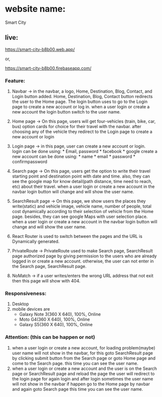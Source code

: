 # website name: 
Smart City

## live:
https://smart-city-b8b00.web.app/

or,

https://smart-city-b8b00.firebaseapp.com/

### Feature:
1. Navbar -> in the navbar, a logo, Home, Destination, Blog, Contact, and Login button added. Home, Destination, Blog, Contact button redirects the user to the Home page.
The login button uses to go to the Login page to create a new account or log in. when a user login or create a new account the login button switch to the user name.                                                                            
3. Home page -> On this page, users will get four-vehicles (train, bike, car, bus) option cards for choice for their travel with the navbar. after choosing any of the vehicle  they redirect to the Login page to create a new account or login
4. Login page -> in this page, user can create a new account or login.     
                 login can be done using:
                 * Email, password
                 * facebook
                 * google
                 create a new account can be done using:
                 * name
                 * email
                 * password
                 * confirmpassword
6. Search page -> On this page, users get the option to write their travel starting point and destination point with date and time. also, they can see the google map for know detail(path distance, time need to reach, etc) about their travel. when a user login or create a new account in the navbar login button will change and will show the user name.

8. SearchResult page -> On this page,  we show users the places they write(static) and vehicle image, vehicle name, number of people, total cost dynamically according to their selection of vehicle from the Home page. besides, they can see google Maps with user selection place.  when a user login or create a new account in the navbar login button will change and will show the user name.

10. React Router is used to switch between the pages and the URL is Dynamically generated.

12. PrivateRoute -> PrivateRoute used to make Search page, SearchResult page authorized page by giving permission to the users who are already logged in or create a new account.
otherwise, the user can not enter in the Search page, SearchResult page.

14. NoMatch -> if a user writes/enters the wrong URL address that not exit then this page will show with 404.

### Responsiveness:
1. Desktop
2. mobile devices are
    * Galaxy Note 3(360 X 640), 100%, Online
    * Moto G4(360 X 640), 100%, Online
    * Galaxy S5(360 X 640), 100%, Online
 
### Attention: (this can be happen or not)
1. when a user login or create a new account, for loading problem(maybe) user name will not show in the navbar, for this goto SearchResult page by clicking submit button from the Search page or goto Home page and come to the Search page. this time you can see the user name.
2. when a user login or create a new account and the user is on the Search page or SearchResult page and reload the page the user will redirect to the login page for again login and after login sometimes the user name will not show in the navbar if happen go to the Home page by navbar and again goto Search page this time you can see the user name.
